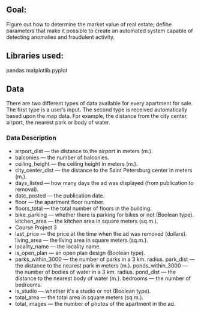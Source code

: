 ## Goal:

Figure out how to determine the market value of real estate; define parameters that make it possible to create an automated system capable of detecting anomalies and fraudulent activity.

## Libraries used:

pandas
matplotlib.pyplot

## Data
There are two different types of data available for every apartment for sale. The first type is a user’s input. The second type is received automatically based upon the map data. For example, the distance from the city center, airport, the nearest park or body of water.

### Data Description 
* airport_dist — the distance to the airport in meters (m.). 
* balconies — the number of balconies. 
* ceiling_height — the ceiling height in meters (m.). 
* city_center_dist — the distance to the Saint Petersburg center in meters (m.). 
* days_listed — how many days the ad was displayed (from publication to removal). 
* date_posted — the publication date. 
* floor — the apartment floor number. 
* floors_total — the total number of floors in the building. 
* bike_parking — whether there is parking for bikes or not Boolean type). kitchen_area — the kitchen area in square meters (sq.m.).
* Course Project 3 
* last_price — the price at the time when the ad was removed (dollars). living_area — the living area in square meters (sq.m.). 
* locality_name — the locality name. 
* is_open_plan — an open plan design Boolean type). 
* parks_within_3000 — the number of parks in a 3 km. radius. park_dist — the distance to the nearest park in meters (m.). ponds_within_3000 — the number of bodies of water in a 3 km. radius. pond_dist — the distance to the nearest body of water (m.). bedrooms — the number of bedrooms. 
* is_studio — whether it's a studio or not Boolean type). 
* total_area — the total area in square meters (sq.m.). 
* total_images — the number of photos of the apartment in the ad. 
